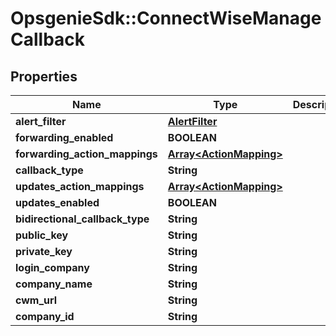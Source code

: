 # OpsgenieSdk::ConnectWiseManageCallback

## Properties
Name | Type | Description | Notes
------------ | ------------- | ------------- | -------------
**alert_filter** | [**AlertFilter**](AlertFilter.md) |  | [optional] 
**forwarding_enabled** | **BOOLEAN** |  | [optional] 
**forwarding_action_mappings** | [**Array&lt;ActionMapping&gt;**](ActionMapping.md) |  | [optional] 
**callback_type** | **String** |  | [optional] 
**updates_action_mappings** | [**Array&lt;ActionMapping&gt;**](ActionMapping.md) |  | [optional] 
**updates_enabled** | **BOOLEAN** |  | [optional] 
**bidirectional_callback_type** | **String** |  | [optional] 
**public_key** | **String** |  | [optional] 
**private_key** | **String** |  | [optional] 
**login_company** | **String** |  | [optional] 
**company_name** | **String** |  | [optional] 
**cwm_url** | **String** |  | [optional] 
**company_id** | **String** |  | [optional] 


